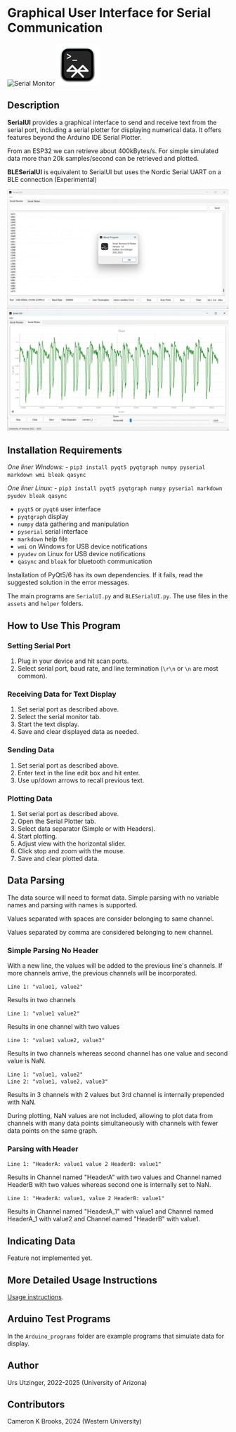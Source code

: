 # Graphical User Interface for Serial Communication
![Serial Monitor](assets/serial_96.png)
![BLE Serial Monitor](assets/BLE_96.png)

## Description
**SerialUI** provides a graphical interface to send and receive text from the serial port, including a serial plotter for displaying numerical data. It offers features beyond the Arduino IDE Serial Plotter. 

From an ESP32 we can retrieve about 400kBytes/s. For simple simulated data more than 20k samples/second can be retrieved and plotted.

**BLESerialUI** is equivalent to SerialUI but uses the Nordic Serial UART on a BLE connection (Experimental)

<img src="docs/SerialMonitor.png" alt="Serial Monitor" width="600"/>
<img src="docs/SerialPlotter.png" alt="Serial Plotter" width="600"/>

## Installation Requirements
*One liner Windows:* 
    - `pip3 install pyqt5 pyqtgraph numpy pyserial markdown wmi bleak qasync`

*One liner Linux:* 
    - `pip3 install pyqt5 pyqtgraph numpy pyserial markdown pyudev bleak qasync`

- `pyqt5` or `pyqt6` user interface
- `pyqtgraph` display
- `numpy` data gathering and manipulation
- `pyserial` serial interface
- `markdown` help file
- `wmi` on Windows for USB device notifications
- `pyudev` on Linux  for USB device notifications
- `qasync` and `bleak` for bluetooth communication

Installation of PyQt5/6 has its own dependencies. If it fails, read the suggested solution in the error messages.

The main programs are `SerialUI.py` and `BLESerialUI.py`. The use files in the `assets` and `helper` folders.

## How to Use This Program

### Setting Serial Port
1. Plug in your device and hit scan ports.
2. Select serial port, baud rate, and line termination (`\r\n` or `\n` are most common).

### Receiving Data for Text Display
1. Set serial port as described above.
2. Select the serial monitor tab.
3. Start the text display.
4. Save and clear displayed data as needed.

### Sending Data
1. Set serial port as described above.
2. Enter text in the line edit box and hit enter.
3. Use up/down arrows to recall previous text.

### Plotting Data
1. Set serial port as described above.
2. Open the Serial Plotter tab.
3. Select data separator (Simple or with Headers).
4. Start plotting.
5. Adjust view with the horizontal slider.
6. Click stop and zoom with the mouse.
7. Save and clear plotted data.

## Data Parsing
The data source will need to format data. Simple parsing with no variable names and parsing with names is supported.

Values separated with spaces are consider belonging to same channel. 

Values separated by comma are considered belonging to new channel.

### Simple Parsing No Header
With a new line, the values will be added to the previous line's channels.
If more channels arrive, the previous channels will be incorporated.

```
Line 1: "value1, value2"
``` 
Results in two channels

```
Line 1: "value1 value2"
```
Results in one channel with two values

```
Line 1: "value1 value2, value3"
```
Results in two channels whereas second channel has one value and second value is NaN.

```
Line 1: "value1, value2"
Line 2: "value1, value2, value3"
```
Results in 3 channels with 2 values but 3rd channel is internally prepended with NaN.

During plotting, NaN values are not included, allowing to plot data from channels with many data points simultaneously with channels with fewer data points on the same graph.

### Parsing with Header
```
Line 1: "HeaderA: value1 value 2 HeaderB: value1"
```
Results in Channel named "HeaderA" with two values and Channel named HeaderB with two values whereas second one is internally set to NaN.

```
Line 1: "HeaderA: value1, value 2 HeaderB: value1"
```
Results in Channel named "HeaderA_1" with value1 and Channel named HeaderA_1 with value2 and Channel named "HeaderB" with value1.


## Indicating Data
Feature not implemented yet.

## More Detailed Usage Instructions
[Usage instructions](docs/Detailed_Usage_Instructions.md).

## Arduino Test Programs
In the `Arduino_programs` folder are example programs that simulate data for display.

## Author
Urs Utzinger, 2022-2025 (University of Arizona)

## Contributors
Cameron K Brooks, 2024 (Western University)